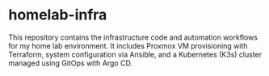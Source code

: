 # homelab-infra
This repository contains the infrastructure code and automation workflows for my home lab environment. It includes Proxmox VM provisioning with Terraform, system configuration via Ansible, and a Kubernetes (K3s) cluster managed using GitOps with Argo CD.
